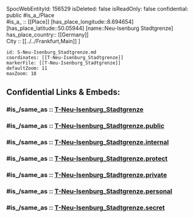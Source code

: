 ﻿---
location:
- 50.05944
- 8.694654
mapmarker: tram
mapzoom:
- 8
- 18
tags:
- geo/station/tram
type: Station
---

SpocWebEntityId: 156529
isDeleted: false
isReadOnly: false
confidential: public
#is_a_/Place  
#is_a_ :: [[Place]] 
[has_place_longitude::8.694654] 
[has_place_latitude::50.05944] 
[name::Neu-Isenburg Stadtgrenze] 
has_place_country:: [[Germany]]  
City :: [[../../Frankfurt,Main]] ] 


```leaflet
id: S-Neu-Isenburg_Stadtgrenze.md
coordinates: [[T-Neu-Isenburg_Stadtgrenze]] 
markerFile: [[T-Neu-Isenburg_Stadtgrenze]] 
defaultZoom: 11 
maxZoom: 18
```


## Confidential Links & Embeds: 

### #is_/same_as :: [T-Neu-Isenburg_Stadtgrenze](T-Neu-Isenburg_Stadtgrenze.md) 

### #is_/same_as :: [T-Neu-Isenburg_Stadtgrenze.public](/_public/Earth/Continent/Europe/Europe~Central/Germany/Germany~West/Hessen/counties~Hessen/Frankfurt~Main/Stations-FFM~T/T-Neu-Isenburg_Stadtgrenze.public.md) 

### #is_/same_as :: [T-Neu-Isenburg_Stadtgrenze.internal](/_internal/Earth/Continent/Europe/Europe~Central/Germany/Germany~West/Hessen/counties~Hessen/Frankfurt~Main/Stations-FFM~T/T-Neu-Isenburg_Stadtgrenze.internal.md) 

### #is_/same_as :: [T-Neu-Isenburg_Stadtgrenze.protect](/_protect/Earth/Continent/Europe/Europe~Central/Germany/Germany~West/Hessen/counties~Hessen/Frankfurt~Main/Stations-FFM~T/T-Neu-Isenburg_Stadtgrenze.protect.md) 

### #is_/same_as :: [T-Neu-Isenburg_Stadtgrenze.private](/_private/Earth/Continent/Europe/Europe~Central/Germany/Germany~West/Hessen/counties~Hessen/Frankfurt~Main/Stations-FFM~T/T-Neu-Isenburg_Stadtgrenze.private.md) 

### #is_/same_as :: [T-Neu-Isenburg_Stadtgrenze.personal](/_personal/Earth/Continent/Europe/Europe~Central/Germany/Germany~West/Hessen/counties~Hessen/Frankfurt~Main/Stations-FFM~T/T-Neu-Isenburg_Stadtgrenze.personal.md) 

### #is_/same_as :: [T-Neu-Isenburg_Stadtgrenze.secret](/_secret/Earth/Continent/Europe/Europe~Central/Germany/Germany~West/Hessen/counties~Hessen/Frankfurt~Main/Stations-FFM~T/T-Neu-Isenburg_Stadtgrenze.secret.md)

